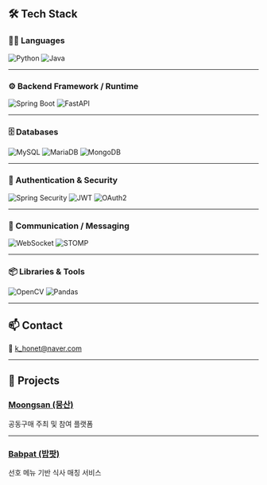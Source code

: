 ## 🛠 Tech Stack

### 👨‍💻 Languages
![Python](https://img.shields.io/badge/Python-3776AB?style=flat&logo=python&logoColor=white)
![Java](https://img.shields.io/badge/Java-007396?style=flat&logo=openjdk&logoColor=white)

---

### ⚙️ Backend Framework / Runtime
![Spring Boot](https://img.shields.io/badge/Spring_Boot-6DB33F?style=flat&logo=springboot&logoColor=white)
![FastAPI](https://img.shields.io/badge/FastAPI-009688?style=flat&logo=fastapi&logoColor=white)

---

### 🗄️ Databases
![MySQL](https://img.shields.io/badge/MySQL-4479A1?style=flat&logo=mysql&logoColor=white)
![MariaDB](https://img.shields.io/badge/MariaDB-003545?style=flat&logo=mariadb&logoColor=white)
![MongoDB](https://img.shields.io/badge/MongoDB-47A248?style=flat&logo=mongodb&logoColor=white)

---

### 🔐 Authentication & Security
![Spring Security](https://img.shields.io/badge/Spring_Security-6DB33F?style=flat&logo=springsecurity&logoColor=white)
![JWT](https://img.shields.io/badge/JWT-000000?style=flat&logo=jsonwebtokens&logoColor=white)
![OAuth2](https://img.shields.io/badge/OAuth2-1C1C1C?style=flat&logo=oauth&logoColor=white)

---

### 🔌 Communication / Messaging
![WebSocket](https://img.shields.io/badge/WebSocket-010101?style=flat&logo=websocket&logoColor=white)
![STOMP](https://img.shields.io/badge/STOMP-000000?style=flat&logo=stomp&logoColor=white)

---

### 📦 Libraries & Tools
![OpenCV](https://img.shields.io/badge/OpenCV-5C3EE8?style=flat&logo=opencv&logoColor=white)
![Pandas](https://img.shields.io/badge/Pandas-150458?style=flat&logo=pandas&logoColor=white)

---

## 📫 Contact
📧 k_honet@naver.com

---

## 🚀 Projects

### [Moongsan (뭉산)](https://github.com/100-hours-a-week/14-YG-BE.git)
공동구매 주최 및 참여 플랫폼  

---

### [Babpat (밥팟)](https://github.com/KakaotechHKT)
선호 메뉴 기반 식사 매칭 서비스
